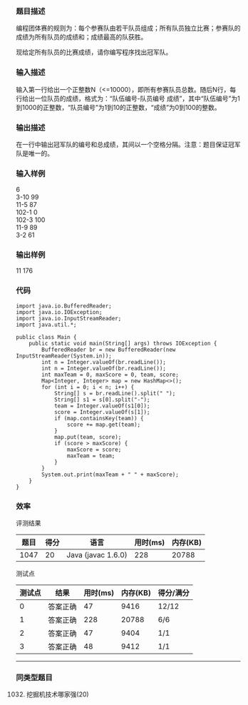 ### 题目描述
编程团体赛的规则为：每个参赛队由若干队员组成；所有队员独立比赛；参赛队的成绩为所有队员的成绩和；成绩最高的队获胜。

现给定所有队员的比赛成绩，请你编写程序找出冠军队。 

### 输入描述
输入第一行给出一个正整数N（<=10000），即所有参赛队员总数。随后N行，每行给出一位队员的成绩，格式为：“队伍编号-队员编号 成绩”，其中“队伍编号”为1到1000的正整数，“队员编号”为1到10的正整数，“成绩”为0到100的整数。 

### 输出描述
在一行中输出冠军队的编号和总成绩，其间以一个空格分隔。注意：题目保证冠军队是唯一的。 

### 输入样例

6<br/>
3-10 99<br/>
11-5 87<br/>
102-1 0<br/>
102-3 100<br/>
11-9 89<br/>
3-2 61

### 输出样例

11 176
	
### 代码

    import java.io.BufferedReader;
    import java.io.IOException;
    import java.io.InputStreamReader;
    import java.util.*;
    
    public class Main {
        public static void main(String[] args) throws IOException {
            BufferedReader br = new BufferedReader(new InputStreamReader(System.in));
            int n = Integer.valueOf(br.readLine());
            int n = Integer.valueOf(br.readLine());
            int maxTeam = 0, maxScore = 0, team, score;
            Map<Integer, Integer> map = new HashMap<>();
            for (int i = 0; i < n; i++) {
                String[] s = br.readLine().split(" ");
                String[] s1 = s[0].split("-");
                team = Integer.valueOf(s1[0]);
                score = Integer.valueOf(s[1]);
                if (map.containsKey(team)) {
                    score += map.get(team);
                }
                map.put(team, score);
                if (score > maxScore) {
                    maxScore = score;
                    maxTeam = team;
                }
            }
            System.out.print(maxTeam + " " + maxScore);
        }
    }
	
    
### 效率

评测结果

|题目|得分|语言|用时(ms)|内存(KB)|
|-----|-----|-----|-----|-----|
|1047|20|Java (javac 1.6.0)|228|20788|

测试点

|测试点|结果|用时(ms)|内存(KB)|得分/满分|
|-----|-----|-----|-----|-----|
|0|答案正确|47|9416|12/12|
|1|答案正确|228|20788|6/6|
|2|答案正确|47|9404|1/1|
|3|答案正确|48|9412|1/1|

***
### 同类型题目
1032. 挖掘机技术哪家强(20)
